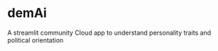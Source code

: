 # demAi
 A streamlit community Cloud app to understand personality traits and political orientation
